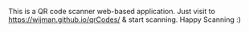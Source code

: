 This is a QR code scanner web-based application.
Just visit to https://wijman.github.io/qrCodes/ & start scanning. 
Happy Scanning :)
